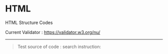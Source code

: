 # HTML
HTML Structure Codes


Current Validator : https://validator.w3.org/nu/


------
> Test source of code : search instruction: 
